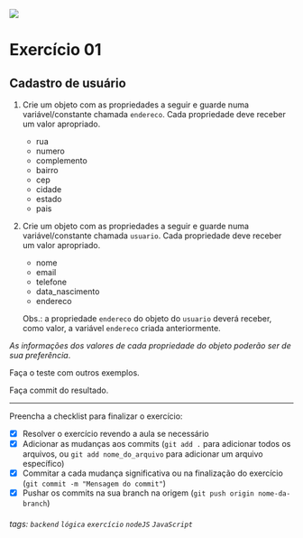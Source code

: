 ![](https://i.imgur.com/xG74tOh.png)

# Exercício 01

## Cadastro de usuário

1. Crie um objeto com as propriedades a seguir e guarde numa variável/constante chamada `endereco`. Cada propriedade deve receber um valor apropriado.

    - rua
    - numero
    - complemento
    - bairro
    - cep
    - cidade
    - estado
    - pais

2. Crie um objeto com as propriedades a seguir e guarde numa variável/constante chamada `usuario`. Cada propriedade deve receber um valor apropriado.

    - nome
    - email
    - telefone
    - data_nascimento
    - endereco

    Obs.: a propriedade `endereco` do objeto do `usuario` deverá receber, como valor, a variável `endereco` criada anteriormente.

_As informações dos valores de cada propriedade do objeto poderão ser de sua preferência_.

Faça o teste com outros exemplos.

Faça commit do resultado.

---

Preencha a checklist para finalizar o exercício:

-   [x] Resolver o exercício revendo a aula se necessário
-   [x] Adicionar as mudanças aos commits (`git add .` para adicionar todos os arquivos, ou `git add nome_do_arquivo` para adicionar um arquivo específico)
-   [x] Commitar a cada mudança significativa ou na finalização do exercício (`git commit -m "Mensagem do commit"`)
-   [x] Pushar os commits na sua branch na origem (`git push origin nome-da-branch`)

###### tags: `backend` `lógica` `exercício` `nodeJS` `JavaScript`
